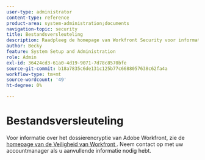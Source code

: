```yaml
---
user-type: administrator
content-type: reference
product-area: system-administration;documents
navigation-topic: security
title: Bestandsversleuteling
description: Raadpleeg de homepage van Workfront Security voor informatie over Adobe Workfront-bestandscodering. Neem contact op met uw accountmanager als u aanvullende informatie nodig hebt.
author: Becky
feature: System Setup and Administration
role: Admin
exl-id: 36424cd3-61a0-4d19-9071-7d78c8570bfe
source-git-commit: b18a7835c6de131c125b77c6688057638c62fa4a
workflow-type: tm+mt
source-wordcount: '49'
ht-degree: 0%

---
```


# Bestandsversleuteling

Voor informatie over het dossierencryptie van Adobe Workfront, zie de [ homepage van de Veiligheid van Workfront ](https://www.adobe.com/legal/terms/enterprise-licensing/workfront-legacy-terms.html). Neem contact op met uw accountmanager als u aanvullende informatie nodig hebt.

